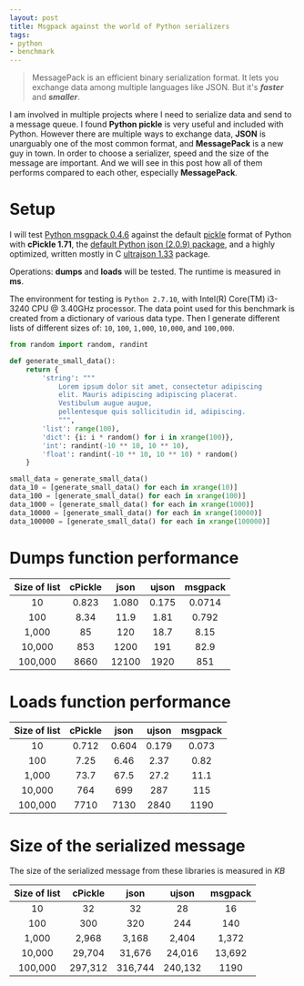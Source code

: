 ```yaml
---
layout: post
title: Msgpack against the world of Python serializers
tags:
- python
- benchmark
---
```


> MessagePack is an efficient binary serialization format.
> It lets you exchange data among multiple languages like JSON.
> But it's ***faster*** and ***smaller***.

I am involved in multiple projects where I need to serialize data and send to a message queue. I found **Python pickle** is very useful and included with Python. However there are multiple ways to exchange data, **JSON** is unarguably one of the most common format, and **MessagePack** is a new guy in town. In order to choose a serializer, speed and the size of the message are important. And we will see in this post how all of them performs compared to each other, especially **MessagePack**.

# Setup

I will test [Python msgpack 0.4.6](https://pypi.python.org/pypi/msgpack-python/) against the default [pickle](https://docs.python.org/2/library/pickle.html#module-cPickle) format of Python with **cPickle 1.71**, the [default Python json (2.0.9) package](https://docs.python.org/2/library/json.html), and a highly optimized, written mostly in C [ultrajson 1.33](https://pypi.python.org/pypi/ujson) package.

Operations: **dumps** and **loads** will be tested. The runtime is measured in **ms**.

The environment for testing is `Python 2.7.10`, with Intel(R) Core(TM) i3-3240 CPU @ 3.40GHz processor. The data point used for this benchmark is created from a dictionary of various data type. Then I generate different lists of different sizes of: `10`, `100`, `1,000`, `10,000`, and `100,000`.

``` Python
from random import random, randint

def generate_small_data():
    return {
        'string': """
            Lorem ipsum dolor sit amet, consectetur adipiscing
            elit. Mauris adipiscing adipiscing placerat.
            Vestibulum augue augue,
            pellentesque quis sollicitudin id, adipiscing.
            """,
        'list': range(100),
        'dict': {i: i * random() for i in xrange(100)},
        'int': randint(-10 ** 10, 10 ** 10),
        'float': randint(-10 ** 10, 10 ** 10) * random()
    }

small_data = generate_small_data()
data_10 = [generate_small_data() for each in xrange(10)]
data_100 = [generate_small_data() for each in xrange(100)]
data_1000 = [generate_small_data() for each in xrange(1000)]
data_10000 = [generate_small_data() for each in xrange(10000)]
data_100000 = [generate_small_data() for each in xrange(100000)]
```

# Dumps function performance

| Size of list | cPickle |  json | ujson | msgpack |
|:------------:|:-------:|:-----:|:-----:|:-------:|
|      10      |  0.823  | 1.080 | 0.175 | 0.0714  |
|      100     |   8.34  |  11.9 | 1.81  | 0.792   |
|     1,000    |    85   |  120  | 18.7  | 8.15    |
|    10,000    |   853   |  1200 | 191   | 82.9    |
|    100,000   |   8660  | 12100 | 1920  | 851     |

# Loads function performance

| Size of list | cPickle |  json | ujson | msgpack |
|:------------:|:-------:|:-----:|:-----:|:-------:|
|      10      |  0.712  | 0.604 | 0.179 | 0.073   |
|      100     |   7.25  |  6.46 | 2.37  | 0.82    |
|     1,000    |   73.7  |  67.5 | 27.2  | 11.1    |
|    10,000    |   764   |  699  | 287   | 115     |
|    100,000   |   7710  |  7130 | 2840  | 1190    |

# Size of the serialized message

The size of the serialized message from these libraries is measured in *KB*

| Size of list | cPickle |   json  |  ujson  | msgpack |
|:------------:|:-------:|:-------:|:-------:|:-------:|
|      10      |    32   |    32   | 28      | 16      |
|      100     |   300   |   320   | 244     | 140     |
|     1,000    |  2,968  |  3,168  | 2,404   | 1,372   |
|    10,000    |  29,704 |  31,676 | 24,016  | 13,692  |
|    100,000   | 297,312 | 316,744 | 240,132 | 1190    |
